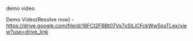 demo video

Demo Video(Resolve now) - https://drive.google.com/file/d/18FCI2FBBt07Vs7xSlLiCFckWw5psTLex/view?usp=drive_link
